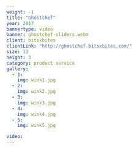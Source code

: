 ```yaml
---
weight: -1
title: "Ghostchef"
year: 2017
bannertype: video
banner: ghostchef-sliders.webm
client: bitsxbites
clientLink: "http://ghostchef.bitsxbites.com/"
size: 12
height: 3
category: product service
gallery:
  - 1:
    img: wink1.jpg
  - 2:
    img: wink2.jpg
  - 3:
    img: wink3.jpg
  - 4:
    img: wink4.jpg
  - 5:
    img: wink5.jpg

video:
---
```

